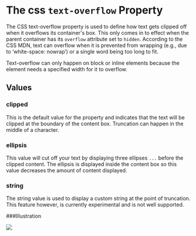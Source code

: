 # The css `text-overflow` Property

The CSS text-overflow property is used to define how text gets clipped off when it overflows its container's box. This only comes in to effect when the parent container has its `overflow` attribute set to `hidden`. According to the CSS MDN, text can overflow when it is prevented from wrapping (e.g., due to ‘white-space: nowrap’) or a single word being too long to fit.

Text-overflow can only happen on block or inline elements because the element needs a specified width for it to overflow.

## Values

### clipped

This is the default value for the property and indicates that the text will be clipped at the boundary of the content box. Truncation can happen in the middle of a character.

### ellipsis

This value will cut off your text by displaying three ellipses `...` before the clipped content. The ellipsis is displayed inside the content box so this value decreases the amount of content displayed.

### string

The string value is used to display a custom string at the point of truncation. This feature however, is currently experimental and is not well supported. 

###Illustration


![](http://i.imgur.com/Ogzpyi3.png)


